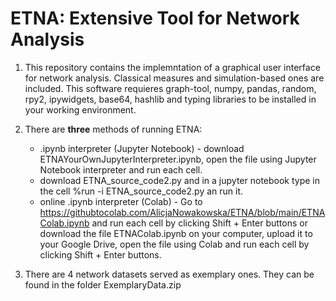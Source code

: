 # ETNA: Extensive Tool for Network Analysis
1. This repository contains the implemntation of a graphical user interface for network analysis. Classical measures and simulation-based ones are included. This software requieres graph-tool, numpy, pandas, random, rpy2, ipywidgets, base64, hashlib and typing libraries to be installed in your working environment.

2. There are **three** methods of running ETNA: 
    * .ipynb interpreter (Jupyter Notebook) - download ETNAYourOwnJupyterInterpreter.ipynb, open the file using Jupyter Notebook interpreter and run each cell.
    * download ETNA_source_code2.py and in a jupyter notebook type in the cell %run -i  ETNA_source_code2.py an run it.
    * online .ipynb interpreter (Colab) - Go to https://githubtocolab.com/AlicjaNowakowska/ETNA/blob/main/ETNAColab.ipynb and run each cell by clicking Shift + Enter buttons or download the file ETNAColab.ipynb on your computer, upload it to your Google Drive, open the file using Colab and run each cell by clicking Shift + Enter buttons. 
  
3. There are 4 network datasets served as exemplary ones. They can be found in the folder ExemplaryData.zip

